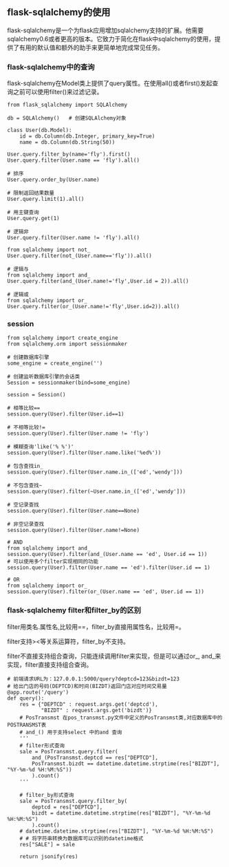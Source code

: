 ## flask-sqlalchemy的使用

flask-sqlalchemy是一个为flask应用增加sqlalchemy支持的扩展。他需要sqlalchemy0.6或者更高的版本。它致力于简化在flask中sqlalchemy的使用，提供了有用的默认值和额外的助手来更简单地完成常见任务。

### flask-sqlalchemy中的查询

flask-sqlalchemy在Model类上提供了query属性。在使用all()或者first()发起查询之前可以使用filter()来过滤记录。

```
from flask_sqlalchemy import SQLAlchemy

db = SQLAlchemy()   # 创建SQLAlchemy对象

class User(db.Model):
    id = db.Column(db.Integer, primary_key=True)
    name = db.Column(db.String(50))

User.query.filter_by(name='fly').first()
User.query.filter(User.name == 'fly').all()

# 排序
User.query.order_by(User.name)

# 限制返回结果数量
User.query.limit(1).all()

# 用主键查询
User.query.get(1)

# 逻辑非
User.query.filter(User.name != 'fly').all()

from sqlalchemy import not_
User.query.filter(not_(User.name=='fly')).all()

# 逻辑与
from sqlalchemy import and_
User.query.filter(and_(User.name!='fly',User.id = 2)).all()

# 逻辑或
from sqlalchemy import or_
User.query.filter(or_(User.name!='fly',User.id=2)).all()

```
### session

```
from sqlalchemy import create_engine
from sqlalchemy.orm import sessionmaker

# 创建数据库引擎
some_engine = create_engine('')

# 创建监听数据库引擎的会话类
Session = sessionmaker(bind=some_engine)

session = Session()

# 相等比较==
session.query(User).filter(User.id==1)

# 不相等比较!=
session.query(User).filter(User.name != 'fly')

# 模糊查询'like('% %')'
session.query(User).filter(User.name.like('%ed%'))

# 包含查找in_
session.query(User).filter(User.name.in_(['ed','wendy']))

# 不包含查找~
session.query(User).filter(~User.name.in_(['ed','wendy']))

# 空记录查找
session.query(User).filter(User.name==None)

# 非空记录查找
session.query(User).filter(User.name!=None)

# AND
from sqlalchemy import and_
session.query(User).filter(and_(User.name == 'ed', User.id == 1))
# 可以使用多个filter实现相同的功能
session.query(User).filter(User.name == 'ed').filter(User.id == 1)

# OR
from sqlalchemy import or_
session.query(User).filter(or_(User.name == 'ed', User.id == 1))
```
### flask-sqlalchemy filter和filter_by的区别

filter用类名.属性名,比较用==，filter_by直接用属性名，比较用=。

filter支持><等关系运算符，filter_by不支持。

filter不直接支持组合查询，只能连续调用filter来实现，但是可以通过or_, and_来实现，filter直接支持组合查询。

```
# 前端请求URL为：127.0.0.1:5000/query?deptcd=123&bizdt=123
# 给出门店的号码(DEPTCD)和时间(BIZDT)返回门店对应时间交易量
@app.route('/query')
def query():
    res = {"DEPTCD" : request.args.get('deptcd'),
           "BIZDT" : request.args.get('bizdt')}
    # PosTransmst 在pos_transmst.py文件中定义的PosTransmst类,对应数据库中的POSTRANSMST表
    # and_() 用于支持select 中的and 查询
    '''
    # filter形式查询
    sale = PosTransmst.query.filter(
        and_(PosTransmst.deptcd == res["DEPTCD"], 
        PosTransmst.bizdt == datetime.datetime.strptime(res["BIZDT"], "%Y-%m-%d %H:%M:%S"))
        ).count()
    '''

    # filter_by形式查询
    sale = PosTransmst.query.filter_by(
        deptcd = res["DEPTCD"], 
        bizdt = datetime.datetime.strptime(res["BIZDT"], "%Y-%m-%d %H:%M:%S")
        ).count()
    # datetime.datetime.strptime(res["BIZDT"], "%Y-%m-%d %H:%M:%S")  
    # # 将字符串转换为数据库可以识别的datetime格式
    res["SALE"] = sale

    return jsonify(res)
```